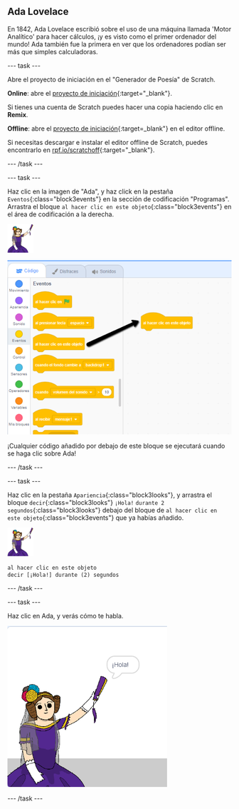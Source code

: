 ## Ada Lovelace

En 1842, Ada Lovelace escribió sobre el uso de una máquina llamada 'Motor Analítico' para hacer cálculos, ¡y es visto como el primer ordenador del mundo! Ada también fue la primera en ver que los ordenadores podían ser más que simples calculadoras.

--- task ---

Abre el proyecto de iniciación en el "Generador de Poesía" de Scratch.

**Online**: abre el [proyecto de iniciación](https://scratch.mit.edu/projects/344580953){:target="_blank"}.

Si tienes una cuenta de Scratch puedes hacer una copia haciendo clic en **Remix**.

**Offline**: abre el [proyecto de iniciación](http://rpf.io/p/es-ES/poetry-generator-go){:target=_blank"} en el editor offline.

Si necesitas descargar e instalar el editor offline de Scratch, puedes encontrarlo en [rpf.io/scratchoff](http://rpf.io/scratchoff){:target="_blank"}.

--- /task ---

--- task ---

Haz clic en la imagen de "Ada", y haz click en la pestaña `Eventos`{:class="block3events"} en la sección de codificación "Programas". Arrastra el bloque `al hacer clic en este objeto`{:class="block3events"} en el área de codificación a la derecha.

![imagen ada](images/ada-sprite.png)

![arrastrando el bloque al hacer clic en este objeto](images/poetry-click.png)

¡Cualquier código añadido por debajo de este bloque se ejecutará cuando se haga clic sobre Ada!

--- /task ---

--- task ---

Haz clic en la pestaña `Apariencia`{:class="block3looks"}, y arrastra el bloque `decir`{:class="block3looks"} `¡Hola!` `durante 2 segundos`{:class="block3looks"} debajo del bloque de `al hacer clic en este objeto`{:class="block3events"} que ya habías añadido.

![imagen ada](images/ada-sprite.png)

```blocks3
al hacer clic en este objeto
decir [¡Hola!] durante (2) segundos
```

--- /task ---

--- task ---

Haz clic en Ada, y verás cómo te habla.

![captura de pantalla](images/poetry-say-test.png)

--- /task ---
